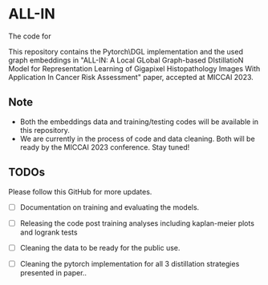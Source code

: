 # ALL-IN
The code for 

This repository contains the Pytorch\DGL implementation and the used graph embeddings in "ALL-IN: A Local GLobal Graph-based DIstillatioN Model for Representation Learning of Gigapixel Histopathology Images With Application In Cancer Risk Assessment" paper, accepted at MICCAI 2023.

## Note
- Both the embeddings data and training/testing codes will be available in this repository.
- We are currently in the process of code and data cleaning. Both will be ready by the MICCAI 2023 conference. Stay tuned!
  




## TODOs
Please follow this GitHub for more updates.
- [ ] Documentation on training and evaluating the models.
- [ ] Releasing the code post training analyses including kaplan-meier plots and logrank tests
- [ ] Cleaning the  data to be ready for the public use.
- [ ] Cleaning the pytorch implementation for all 3 distillation strategies presented in paper..

